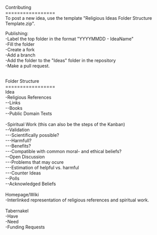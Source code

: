Contributing<br>
=================<br>
To post a new idea, use the template "Religious Ideas Folder Structure Template.zip".<br>

Publishing:<br>
-Label the top folder in the format "YYYYMMDD - IdeaName"<br>
-Fill the folder<br>
-Create a fork<br>
-Add a branch<br>
-Add the folder to the "Ideas" folder in the repository <br>
-Make a pull request.<br>

<br>
Folder Structure<br>
=================<br>
Idea<br>
  -Religious References<br>
    --Links<br>
    --Books<br>
    --Public Domain Texts<br>
  <br>
  -Spiritual Work (this can also be the steps of the Kanban)<br>
    --Validation<br>
    ---Scientifically possible?<br>
    ---Harmfull?<br>
    ---Benefits?<br>
    ---Compatible with common moral- and ethical beliefs?<br>
    --Open Discussion<br>
    ---Problems that may ocure<br>
    ---Estimation of helpful vs. harmful<br>
    ---Counter Ideas<br>
    --Polls<br>
    --Acknowledged Beliefs<br>
  <br>
Homepage/Wiki<br>
  -Interlinked representation of religious references and spiritual work.<br>
  <br>
Tabernakel<br>
  -Have<br>
  -Need<br>
  -Funding Requests <br>
